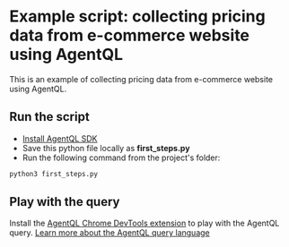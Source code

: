 # Example script: collecting pricing data from e-commerce website using AgentQL

This is an example of collecting pricing data from e-commerce website using AgentQL.

## Run the script

- [Install AgentQL SDK](https://docs.agentql.com/docs/installation/sdk-installation)
- Save this python file locally as **first_steps.py**
- Run the following command from the project's folder:

```bash
python3 first_steps.py
```

## Play with the query

Install the [AgentQL Chrome DevTools extension](https://docs.agentql.com/docs/installation/chrome-extension-installation/) to play with the AgentQL query. [Learn more about the AgentQL query language](https://docs.agentql.com/docs/agentql-query/query-intro)
